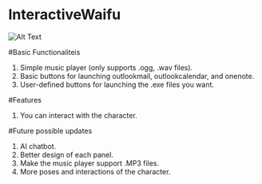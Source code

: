 # InteractiveWaifu
![Alt Text](https://github.com/TopologicalQuantumRose/InteractiveWaifu/blob/master/waifu.gif)

#Basic Functionaliteis
1. Simple music player (only supports .ogg, .wav files).
3. Basic buttons for launching outlookmail, outlookcalendar, and onenote.
2. User-defined buttons for launching the .exe files you want.

#Features
1. You can interact with the character.

#Future possible updates
1. AI chatbot.
2. Better design of each panel.
3. Make the music player support .MP3 files.
4. More poses and interactions of the character.
